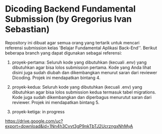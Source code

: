 # Dicoding Backend Fundamental Submission (by Gregorius Ivan Sebastian)
Repository ini dibuat agar semua orang yang tertarik untuk mencari referensi submission kelas 'Belajar Fundamental Aplikasi Back-End''. Berikut beberapa branch yang dapat digunakan sebagai referensi:

1) proyek-pertama: Seluruh kode yang dibutuhkan (kecuali .env) yang dibutuhkan agar bisa lolos submission pertama. Kode yang Anda lihat disini juga sudah diubah dan dikembangkan menurut saran dari reviewer Dicoding. Projek ini mendapatkan bintang 4.

2) proyek-kedua: Seluruh kode yang dibutuhkan (kecuali .env) yang dibutuhkan agar bisa lolos submission kedua termasuk tabel migrations. Kode juga sudah dikembangkan dan diperbagus menurutut saran dari reviewer. Projek ini mendapatkan bintang 5.

3) proyek-ketiga: in progress

https://drive.google.com/uc?export=download&id=1Nn4h3Cvvt3gP9nkTbTJ2UcrzngxNhMyA
